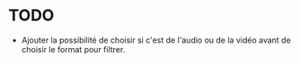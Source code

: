 # TODO

- Ajouter la possibilité de choisir si c'est de l'audio ou de la vidéo avant de choisir le format pour filtrer.
